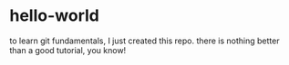 # hello-world
to learn git fundamentals, I just created this repo.
there is nothing better than a good tutorial, you know!
